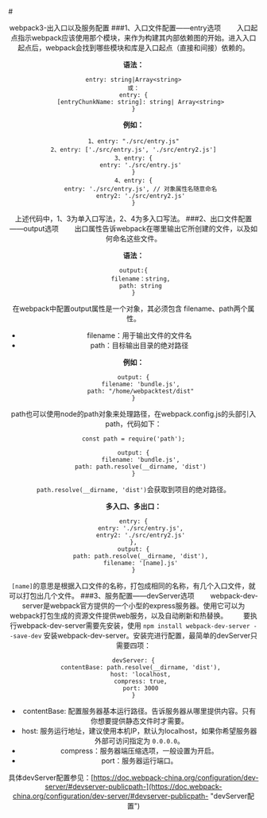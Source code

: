 #<center>webpack3-出入口以及服务配置
###1、入口文件配置——entry选项
&emsp;&emsp;入口起点指示webpack应该使用那个模块，来作为构建其内部依赖图的开始。进入入口起点后，webpack会找到哪些模块和库是入口起点（直接和间接）依赖的。         

<b>语法：</b>

	entry: string|Array<string>
	或：
	entry: {
		[entryChunkName: string]: string| Array<string>
	}
<b>例如：</b>

	1、entry: "./src/entry.js"
	2、entry: ['./src/entry.js', './src/entry2.js']
	3、entry: {
		entry: './src/entry.js'
	}
	4、entry: {
		entry: './src/entry.js', // 对象属性名随意命名
    	entry2: './src/entry2.js'
	}
上述代码中，1、3为单入口写法，2、4为多入口写法。
###2、出口文件配置——output选项
&emsp;&emsp;出口属性告诉webpack在哪里输出它所创建的文件，以及如何命名这些文件。       

<b>语法：</b>
	
	output:{
		filename：string,
		path: string
	}
在webpack中配置output属性是一个对象，其必须包含 filename、path两个属性。

- filename：用于输出文件的文件名
- path：目标输出目录的绝对路径

<b>例如：</b>

	output: {
		filename: 'bundle.js',
		path: "/home/webpacktest/dist"
	}
path也可以使用node的path对象来处理路径，在webpack.config.js的头部引入path，代码如下：

	const path = require('path');

	output: {
		filename: 'bundle.js',
		path: path.resolve(__dirname, 'dist')
	}
`path.resolve(__dirname, 'dist')`会获取到项目的绝对路径。

<b>多入口、多出口：</b>

	entry: {
		entry: './src/entry.js',
		entry2: './src/entry2.js'
	},
	output: {
		path: path.resolve(__dirname, 'dist'),
		filename: '[name].js'
	}
`[name]`的意思是根据入口文件的名称，打包成相同的名称，有几个入口文件，就可以打包出几个文件。
###3、服务配置——devServer选项
&emsp;&emsp;webpack-dev-server是webpack官方提供的一个小型的express服务器。使用它可以为webpack打包生成的资源文件提供web服务，以及自动刷新和热替换。
&emsp;&emsp;要执行webpack-dev-server需要先安装，使用 `npm install webpack-dev-server --save-dev` 安装webpack-dev-server。安装完进行配置，最简单的devServer只需要四项：

	devServer: {
		contentBase: path.resolve(__dirname, 'dist'),
		host: 'localhost,
		compress: true,
		port: 3000
	}

- contentBase: 配置服务器基本运行路径。告诉服务器从哪里提供内容。只有你想要提供静态文件时才需要。
- host: 服务运行地址，建议使用本机IP，默认为localhost，如果你希望服务器外部可访问指定为 `0.0.0.0`。
- compress：服务器端压缩选项，一般设置为开启。
- port：服务器运行端口。


具体devServer配置参见：[https://doc.webpack-china.org/configuration/dev-server/#devserver-publicpath-](https://doc.webpack-china.org/configuration/dev-server/#devserver-publicpath- "devServer配置")